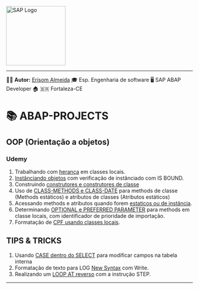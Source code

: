 <img src="https://www.sap.com/content/dam/application/shared/logos/sap-logo-svg.svg" alt="SAP Logo" width="160" />

---
🧑‍💼 **Autor:** [Erisom Almeida](https://linkedin.com/in/erisom-almeida-3911a6ab)
🎓 Esp. Engenharia de software
🖥️ SAP ABAP Developer
🏠 🇧🇷 Fortaleza-CE  

# 📚 ABAP-PROJECTS

## OOP (Orientação a objetos)
### Udemy
1. Trabalhando com [herança](/OOP/ZPROG_OO_RELACOES_ERI.ABAP) em classes locais.
2. [Instânciando objetos](/OOP/ZPROG_CREATE_INSTANCE_ERI.ABAP) com verificação de instânciado com IS BOUND.
3. Construindo [construtores e construtores de classe](/OOP/ZPROG_CLASS_CONSTRUCTOR_ERI.ABAP)
4. Uso de [CLASS-METHODS e CLASS-DATE](/OOP/ZPROG_OOP_CONSTRUCTOR_ERI.ABAP) para methods de classe (Methods estáticos) e atributos de classes (Atributos estáticos)
5. Acessando methods e atributos quando forem [estaticos ou de instância](/OOP/ZPROG_ACESS_METHOD_ATTRIBUTE.ABAP).
6. Determinando [OPTIONAL e PREFERRED PARAMETER](/OOP/ZPROG_METHODS_ERI.ABAP) para methods em classe locais, com identificador de prioridade de importação.
7. Formatação de [CPF usando classes locais](/OOP/ZPROG_OOP_FORMATA_CPF_ERI.ABAP).
   

## TIPS & TRICKS
1. Usando [CASE dentro do SELECT](/TIPS_&_TRICK/ZPROG_SELECT_WITH_CASE_ERI.ABAP) para modificar campos na tabela interna
2. Formatação de texto para LOG [New Syntax](/TIPS_&_TRICK/ZPROG_NEW_SYNTAX_TEXT_LOG_ERI.ABAP) com Write.
3. Realizando um [LOOP AT reverso](/TIPS_&_TRICK/ZPROG_LOOP_REVERSE_STEP_ERI.ABAP) com a instrução STEP.

---

